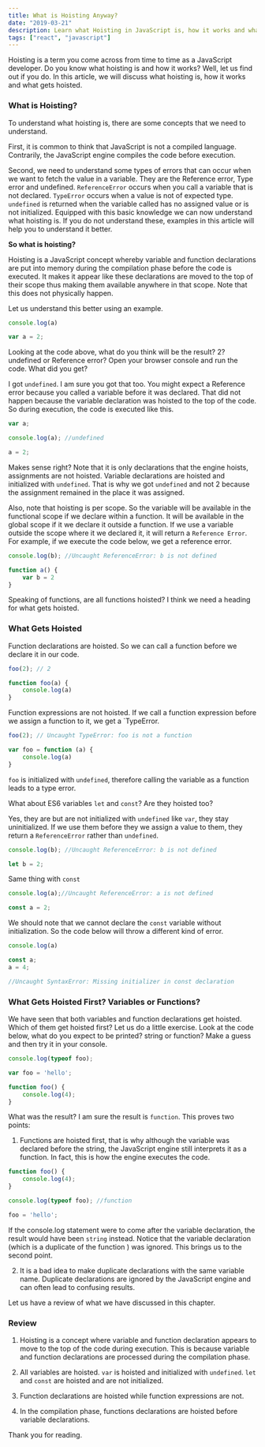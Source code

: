 ```yaml
---
title: What is Hoisting Anyway?
date: "2019-03-21"
description: Learn what Hoisting in JavaScript is, how it works and what gets hoisted.
tags: ["react", "javascript"]
---
```


Hoisting is a term you come across from time to time as a JavaScript developer. Do you know what hoisting is and how it works? Well, let us find out if you do. In this article, we will discuss what hoisting is, how it works and what gets hoisted. 

<h3>What is Hoisting? </h3>
To understand what hoisting is, there are some concepts that we need to understand. 

First, it is common to think that JavaScript is not a compiled language. Contrarily, the JavaScript engine compiles the code before execution. 

Second, we need to understand some types of errors that can occur when we want to fetch the value in a variable. They are the Reference error, Type error and undefined. `ReferenceError` occurs when you call a variable that is not declared. `TypeError` occurs when a value is not of expected type. `undefined` is returned when the variable called has no assigned value or is not initialized. Equipped with this basic knowledge we can now understand what hoisting is. If you do not understand these, examples in this article will help you to understand it better.

<b>So what is hoisting? </b>

Hoisting is a JavaScript concept whereby variable and function declarations are put into memory during the compilation phase before the code is executed. It makes it appear like these declarations are moved to the top of their scope thus making them available anywhere in that scope. Note that this does not physically happen. 

Let us understand this better using an example.

```js
console.log(a)

var a = 2;
```

Looking at the code above, what do you think will be the result? 2? undefined or Reference error? Open your browser console and run the code. What did you get?

I got `undefined`. I am sure you got that too. You might expect a Reference error because you called a variable before it was declared. That did not happen because the variable declaration was hoisted to the top of the code. So during execution, the code is executed like this.

```js
var a;

console.log(a); //undefined

a = 2;

``` 

Makes sense right? Note that it is only declarations that the engine hoists, assignments are not hoisted. Variable declarations are hoisted and initialized with `undefined`. That is why we got `undefined` and not 2 because the assignment remained in the place it was assigned.

Also, note that hoisting is per scope. So the variable will be available in the functional scope if we declare within a function.  It will be available in the global scope if it we declare it outside a function. If we use a variable outside the scope where it we declared it, it will return a `Reference Error`. For example, if we execute the code below, we get a reference error.

```js
console.log(b); //Uncaught ReferenceError: b is not defined

function a() {
    var b = 2
}
```
Speaking of functions, are all functions hoisted? I think we need a heading for what gets hoisted.

<h3>What Gets Hoisted</h3>

Function declarations are hoisted. So we can call a function before we declare it in our code. 

```js
foo(2); // 2

function foo(a) {
    console.log(a)
}

```

Function expressions are not hoisted. If we call a function expression before we assign a function to it, we get a `TypeError.

```js
foo(2); // Uncaught TypeError: foo is not a function

var foo = function (a) {
    console.log(a)
}

```

`foo` is initialized with `undefined`, therefore calling the variable as a function leads to a type error.

What about ES6 variables `let` and `const`? Are they hoisted too?

Yes, they are but are not initialized with `undefined` like `var`, they stay uninitialized. If we use them before they we assign a value to them, they return a `ReferenceError` rather than `undefined`.

```js
console.log(b); //Uncaught ReferenceError: b is not defined

let b = 2;

```

Same thing with `const`

```js
console.log(a);//Uncaught ReferenceError: a is not defined

const a = 2;
```

We should note that we cannot declare the `const` variable without initialization. So the code below will throw a different kind of error.

```js
console.log(a)

const a;
a = 4;

//Uncaught SyntaxError: Missing initializer in const declaration
```

<h3>What Gets Hoisted First? Variables or Functions?</h3>

We have seen that both variables and function declarations get hoisted. Which of them get hoisted first? Let us do a little exercise. Look at the code below, what do you expect to be printed? string or function? Make a guess and then try it in your console.

```js
console.log(typeof foo);

var foo = 'hello';

function foo() {
    console.log(4);
}

```

What was the result? I am sure the result is `function`. This proves two points:

1. Functions are hoisted first, that is why although the variable was declared before the string, the JavaScript engine still interprets it as a function. In fact, this is how the engine executes the code.

```js
function foo() {
    console.log(4);
}

console.log(typeof foo); //function

foo = 'hello';
```

If the console.log statement were to come after the variable declaration, the result would have been `string` instead. Notice that the variable declaration (which is a duplicate of the function ) was ignored. This brings us to the second point. 

2. It is a bad idea to make duplicate declarations with the same variable name. Duplicate declarations are ignored by the JavaScript engine and can often lead to confusing results.

Let us have a review of what we have discussed in this chapter.

<h3>Review</h3>

1. Hoisting is a concept where variable and function declaration appears to move to the top of the code during execution. This is because variable and function declarations are processed during the compilation phase. 

2. All variables are hoisted. `var` is hoisted and initialized with `undefined`. `let` and `const` are hoisted and are not initialized.

3. Function declarations are hoisted while function expressions are not.

4. In the compilation phase, functions declarations are hoisted before variable declarations.

Thank you for reading.